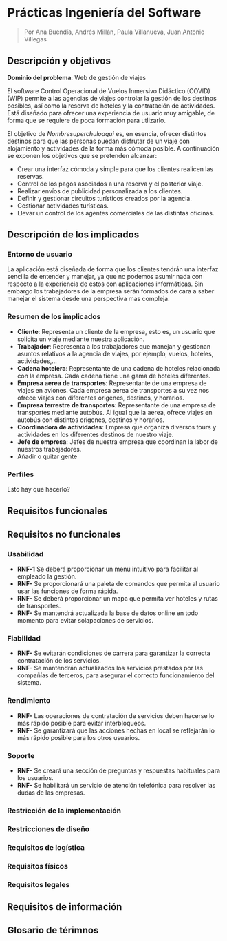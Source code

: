 # Prácticas Ingeniería del Software

> Por Ana Buendía, Andrés Millán, Paula Villanueva, Juan Antonio Villegas


## Descripción y objetivos

**Dominio del problema**: Web de gestión de viajes

El software Control Operacional de Vuelos Inmersivo Didáctico (COVID) (WIP) permite a las agencias de viajes controlar la gestión de los destinos posibles, así como la reserva de hoteles y la contratación de actividades. Está diseñado para ofrecer una experiencia de usuario muy amigable, de forma que se requiere de poca formación para utlizarlo.

El objetivo de *Nombresuperchuloaqui* es, en esencia, ofrecer distintos destinos para que las personas puedan disfrutar de un viaje con alojamiento y actividades de la forma más cómoda posible.
A continuación se exponen los objetivos que se pretenden alcanzar:
- Crear una interfaz cómoda y simple para que los clientes realicen las reservas.
- Control de los pagos asociados a una reserva y el posterior viaje.
- Realizar envíos de publicidad personalizada a los clientes.
- Definir y gestionar circuitos turísticos creados por la agencia.
- Gestionar actividades turísticas.
- Llevar un control de los agentes comerciales de las distintas oficinas.


## Descripción de los implicados

### Entorno de usuario

La aplicación está diseñada de forma que los clientes tendrán una interfaz sencilla de entender y manejar, ya que no podemos asumir nada con respecto a la experiencia de estos con aplicaciones informáticas. Sin embargo los trabajadores de la empresa serán formados de cara a saber manejar el sistema desde una perspectiva mas compleja.

### Resumen de los implicados

* **Cliente**: Representa un cliente de la empresa, esto es, un usuario que solicita un viaje mediante nuestra aplicación.
* **Trabajador**: Representa a los trabajadores que manejan y gestionan asuntos relativos a la agencia de viajes, por ejemplo, vuelos, hoteles, actividades,...
* **Cadena hotelera**: Representante de una cadena de hoteles relacionada con la empresa. Cada cadena tiene una gama de hoteles diferentes.
* **Empresa aerea de transportes**: Representante de una empresa de viajes en aviones. Cada empresa aerea de transportes a su vez nos ofrece viajes con diferentes origenes, destinos, y horarios.
* **Empresa terrestre de transportes**: Representante de una empresa de transportes mediante autobús. Al igual que la aerea, ofrece viajes en autobús con distintos origenes, destinos y horarios.
* **Coordinadora de actividades**: Empresa que organiza diversos tours y actividades en los diferentes destinos de nuestro viaje.
* **Jefe de empresa**: Jefes de nuestra empresa que coordinan la labor de nuestros trabajadores. 
* Añadir o quitar gente

### Perfiles

Esto hay que hacerlo?


## Requisitos funcionales


## Requisitos no funcionales

### Usabilidad

- **RNF-1** Se deberá proporcionar un menú intuitivo para facilitar al empleado la gestión.
- **RNF-** Se proporcionará una paleta de comandos que permita al usuario usar las funciones de forma rápida.
- **RNF-** Se deberá proporcionar un mapa que permita ver hoteles y rutas de transportes.
- **RNF-** Se mantendrá actualizada la base de datos online en todo momento para evitar solapaciones de servicios.

### Fiabilidad

- **RNF-** Se evitarán condiciones de carrera para garantizar la correcta contratación de los servicios.
- **RNF-** Se mantendrán actualizados los servicios prestados por las compañías de terceros, para asegurar el correcto funcionamiento del sistema.

### Rendimiento

- **RNF-** Las operaciones de contratación de servicios deben hacerse lo más rápido posible para evitar interbloqueos.
- **RNF-** Se garantizará que las acciones hechas en local se reflejarán lo más rápido posible para los otros usuarios.

### Soporte

- **RNF-** Se creará una sección de preguntas y respuestas habituales para los usuarios.
- **RNF-** Se habilitará un servicio de atención telefónica para resolver las dudas de las empresas.

### Restricción de la implementación
### Restricciones de diseño
### Requisitos de logística
### Requisitos físicos
### Requisitos legales

## Requisitos de información


## Glosario de térimnos